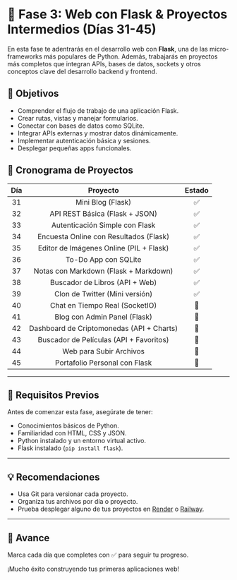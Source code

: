 # 🚀 Fase 3: Web con Flask & Proyectos Intermedios (Días 31-45)

En esta fase te adentrarás en el desarrollo web con **Flask**, una de las micro-frameworks más populares de Python.
Además, trabajarás en proyectos más completos que integran APIs, bases de datos, sockets y otros conceptos clave del
desarrollo backend y frontend.

## 🎯 Objetivos

- Comprender el flujo de trabajo de una aplicación Flask.
- Crear rutas, vistas y manejar formularios.
- Conectar con bases de datos como SQLite.
- Integrar APIs externas y mostrar datos dinámicamente.
- Implementar autenticación básica y sesiones.
- Desplegar pequeñas apps funcionales.

## 📅 Cronograma de Proyectos

| Día |                 Proyecto                  | Estado |
|:---:|:-----------------------------------------:|:------:|
| 31  |             Mini Blog (Flask)             |   ✅    |
| 32  |      API REST Básica (Flask + JSON)       |   ✅    |
| 33  |      Autenticación Simple con Flask       |   ✅    |
| 34  |  Encuesta Online con Resultados (Flask)   |   ✅    |
| 35  |  Editor de Imágenes Online (PIL + Flask)  |   ✅    |
| 36  |           To-Do App con SQLite            |   ✅    |
| 37  |   Notas con Markdown (Flask + Markdown)   |   ✅    |
| 38  |      Buscador de Libros (API + Web)       |   ✅    |
| 39  |      Clon de Twitter (Mini versión)       |   ✅    |
| 40  |      Chat en Tiempo Real (SocketIO)       |   🔲   |
| 41  |       Blog con Admin Panel (Flask)        |   🔲   |
| 42  | Dashboard de Criptomonedas (API + Charts) |   🔲   |
| 43  |  Buscador de Películas (API + Favoritos)  |   🔲   |
| 44  |          Web para Subir Archivos          |   🔲   |
| 45  |       Portafolio Personal con Flask       |   🔲   |

---

## 🧰 Requisitos Previos

Antes de comenzar esta fase, asegúrate de tener:

- Conocimientos básicos de Python.
- Familiaridad con HTML, CSS y JSON.
- Python instalado y un entorno virtual activo.
- Flask instalado (`pip install flask`).

---

## 💡 Recomendaciones

- Usa Git para versionar cada proyecto.
- Organiza tus archivos por día o proyecto.
- Prueba desplegar alguno de tus proyectos en [Render](https://render.com) o [Railway](https://railway.app).

---

## 📌 Avance

Marca cada día que completes con ✅ para seguir tu progreso.

¡Mucho éxito construyendo tus primeras aplicaciones web!
